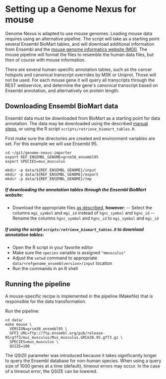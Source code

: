 # Setting up a Genome Nexus for mouse

Genome Nexus is adapted to use mouse genomes. Loading mouse data requires using an alternative pipeline. The script will take as a starting point several Ensembl BioMart tables, and will download additional information from Ensembl and the [mouse genome informatics website (MGI)](http://www.informatics.jax.org/downloads/reports/index.html). The mouse pipeline will format the files to resemble the human data files, but then of course with mouse information.

There are several human-specific annotation tables, such as the cancer hotspots and canonical transcript overrides by MSK or Uniprot. Those will not be used. For each mouse gene it will query all transcripts through the REST webservice, and determine the gene's canonical transcript based on Ensembl annotation, and alternatively on protein length.

## Downloading Ensembl BioMart data
Ensembl data must be downloaded from BioMart as a starting point for data annotation. The data may be downloaded using the described [manual steps](https://github.com/genome-nexus/genome-nexus-importer#2-manually-download-ensembl-biomart-files), or using the R script `scripts/retrieve_biomart_tables.R`.

First make sure the directories are created and environment variables are set. For this example we will use Ensembl 95.
```
cd ~/git/genome-nexus-importer
export REF_ENSEMBL_GENOME=grcm38_ensembl95
export SPECIES=mus_musculus

mkdir -p data/${REF_ENSEMBL_GENOME}/input
mkdir -p data/${REF_ENSEMBL_GENOME}/export
mkdir -p data/${REF_ENSEMBL_GENOME}/tmp
```

##### If downloading the annotation tables through the Ensembl BioMart website:
- Download the appropriate files [as described](https://github.com/genome-nexus/genome-nexus-importer#2-manually-download-ensembl-biomart-files), <b>however</b>:
-- Select the columns `mgi_symbol` and `mgi_id` instead of `hgnc_symbol` and `hgnc_id`
-- Rename the columns `hgnc_symbol` and `hgnc_id` to `mgi_symbol` and `mgi_id`
##### If using the script `scripts/retrieve_biomart_tables.R` to download annotation tables:
- Open the R script in your favorite editor
- Make sure the `species` variable is assigned `"mmusculus"`
- Adjust the `setwd` command to appropriate `data/<refgenome_ensemblversion>/input` location
- Run the commands in an R shell

## Running the pipeline
A mouse-specific recipe is implemented in the pipeline (Makefile) that is responsible for the data transformation.

Run the pipeline:
```
cd data/
make mouse \
  VERSION=grcm38_ensembl95 \
  GFF3_URL=ftp://ftp.ensembl.org/pub/release-95/gff3/mus_musculus/Mus_musculus.GRCm38.95.gff3.gz \
  SPECIES=mus_musculus \
  QSIZE=100
```

The QSIZE parameter was introduced because it takes significantly longer to query the Ensembl database for non-human species. When using a query size of 1000 genes at a time (default), timeout errors may occur. In the case of a timeout error, the QSIZE can be lowered.
